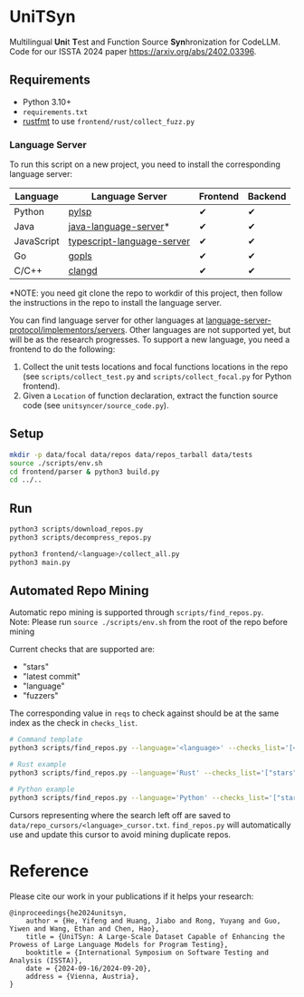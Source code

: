 # UniTSyn

Multilingual **Uni**t **T**est and Function Source **Syn**hronization for CodeLLM.
Code for our ISSTA 2024 paper https://arxiv.org/abs/2402.03396.

## Requirements

- Python 3.10+
- `requirements.txt`
- [rustfmt](https://github.com/rust-lang/rustfmt) to use `frontend/rust/collect_fuzz.py`

### Language Server

To run this script on a new project, you need to install the corresponding language server:

| Language   | Language Server                                                                                        | Frontend | Backend  |
| ---------- | ------------------------------------------------------------------------------------------------------ | -------- | -------- |
| Python     | [pylsp](https://github.com/python-lsp/python-lsp-server)                                               | &#x2714; | &#x2714; |
| Java       | [java-language-server](https://github.com/georgewfraser/java-language-server)\*                        | &#x2714; | &#x2714; |
| JavaScript | [typescript-language-server](https://github.com/typescript-language-server/typescript-language-server) | &#x2714; | &#x2714; |
| Go         | [gopls](https://pkg.go.dev/golang.org/x/tools/gopls)                                                   | &#x2714; | &#x2714; |
| C/C++      | [clangd](https://clangd.llvm.org/installation.html)                                                    | &#x2714; | &#x2714; |

\*NOTE: you need git clone the repo to workdir of this project, then follow the instructions in the repo to install the language server.

You can find language server for other languages at
[language-server-protocol/implementors/servers](https://microsoft.github.io/language-server-protocol/implementors/servers/).
Other languages are not supported yet, but will be as the research progresses.
To support a new language, you need a frontend to do the following:

1. Collect the unit tests locations and focal functions locations in the repo (see `scripts/collect_test.py` and `scripts/collect_focal.py` for Python frontend).
2. Given a `Location` of function declaration, extract the function source code (see `unitsyncer/source_code.py`).

## Setup

```bash
mkdir -p data/focal data/repos data/repos_tarball data/tests
source ./scripts/env.sh
cd frontend/parser & python3 build.py
cd ../..
```

## Run

```bash
python3 scripts/download_repos.py
python3 scripts/decompress_repos.py

python3 frontend/<language>/collect_all.py
python3 main.py
```

## Automated Repo Mining

Automatic repo mining is supported through `scripts/find_repos.py`.  
Note: Please run `source ./scripts/env.sh` from the root of the repo before mining

Current checks that are supported are:

- "stars"
- "latest commit"
- "language"
- "fuzzers"

The corresponding value in `reqs` to check against should be at the same index as the check in `checks_list`.

```bash
# Command template
python3 scripts/find_repos.py --language='<language>' --checks_list='[<checks>]' --reqs='[<values>]' --num_searches='<num_searches>'

# Rust example
python3 scripts/find_repos.py --language='Rust' --checks_list='["stars", "latest commit", "language", "fuzzers"]' --reqs='["10", "2020-1-1", "Rust", None]' --num_searches='1'

# Python example
python3 scripts/find_repos.py --language='Python' --checks_list='["stars", "latest commit", "language"]' --reqs='["10", "2020-1-1", "Python"]' --num_searches='1'
```

Cursors representing where the search left off are saved to `data/repo_cursors/<language>_cursor.txt`. `find_repos.py` will automatically use and update this cursor to avoid mining duplicate repos.

# Reference

Please cite our work in your publications if it helps your research:

```biblatex
@inproceedings{he2024unitsyn,
    author = {He, Yifeng and Huang, Jiabo and Rong, Yuyang and Guo, Yiwen and Wang, Ethan and Chen, Hao},
    title = {UniTSyn: A Large-Scale Dataset Capable of Enhancing the Prowess of Large Language Models for Program Testing},  
    booktitle = {International Symposium on Software Testing and Analysis (ISSTA)},
    date = {2024-09-16/2024-09-20},
    address = {Vienna, Austria},
}
```
